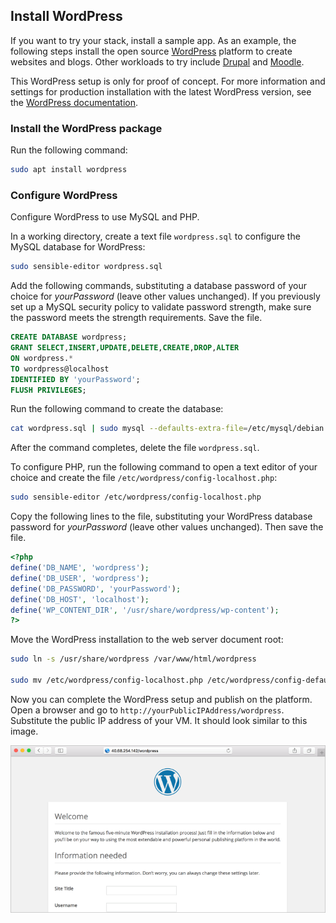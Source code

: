 ## Install WordPress

If you want to try your stack, install a sample app. As an example, the following steps install the open source [WordPress](https://wordpress.org/) platform to create websites and blogs. Other workloads to try include [Drupal](http://www.drupal.org) and [Moodle](https://moodle.org/). 

This WordPress setup is only for proof of concept. For more information and settings for production installation with the latest WordPress version, see the [WordPress documentation](https://codex.wordpress.org/Main_Page). 



### Install the WordPress package

Run the following command:

```bash
sudo apt install wordpress
```

### Configure WordPress

Configure WordPress to use MySQL and PHP.

In a working directory, create a text file `wordpress.sql` to configure the MySQL database for WordPress: 

```bash
sudo sensible-editor wordpress.sql
```

Add the following commands, substituting a database password of your choice for *yourPassword* (leave other values unchanged). If you previously set up a MySQL security policy to validate password strength, make sure the password meets the strength requirements. Save the file.

```sql
CREATE DATABASE wordpress;
GRANT SELECT,INSERT,UPDATE,DELETE,CREATE,DROP,ALTER
ON wordpress.*
TO wordpress@localhost
IDENTIFIED BY 'yourPassword';
FLUSH PRIVILEGES;
```

Run the following command to create the database:

```bash
cat wordpress.sql | sudo mysql --defaults-extra-file=/etc/mysql/debian.cnf
```

After the command completes, delete the file `wordpress.sql`.

To configure PHP, run the following command to open a text editor of your choice and create the file `/etc/wordpress/config-localhost.php`:

```bash
sudo sensible-editor /etc/wordpress/config-localhost.php
```
Copy the following lines to the file, substituting your WordPress database password for *yourPassword* (leave other values unchanged). Then save the file.

```php
<?php
define('DB_NAME', 'wordpress');
define('DB_USER', 'wordpress');
define('DB_PASSWORD', 'yourPassword');
define('DB_HOST', 'localhost');
define('WP_CONTENT_DIR', '/usr/share/wordpress/wp-content');
?>
```


Move the WordPress installation to the web server document root:

```bash
sudo ln -s /usr/share/wordpress /var/www/html/wordpress

sudo mv /etc/wordpress/config-localhost.php /etc/wordpress/config-default.php
```

Now you can complete the WordPress setup and publish on the platform. Open a browser and go to `http://yourPublicIPAddress/wordpress`. Substitute the public IP address of your VM. It should look similar to this image.

![WordPress installation page](./media/virtual-machines-linux-tutorial-wordpress/wordpressstartpage.png)